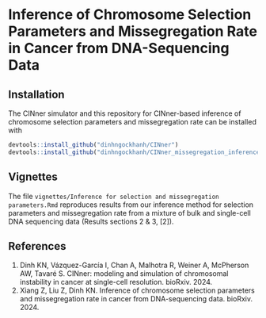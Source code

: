 # Inference of Chromosome Selection Parameters and Missegregation Rate in Cancer from DNA-Sequencing Data

## Installation

The CINner simulator and this repository for CINner-based inference of chromosome selection parameters and missegregation rate can be installed with

```R
devtools::install_github("dinhngockhanh/CINner")
devtools::install_github("dinhngockhanh/CINner_missegregation_inference")
```

## Vignettes

The file `vignettes/Inference for selection and missegregation parameters.Rmd` reproduces results from our inference method for selection parameters and missegregation rate from a mixture of bulk and single-cell DNA sequencing data (Results sections 2 & 3, [2]).

## References
1.  Dinh KN, Vázquez-García I, Chan A, Malhotra R, Weiner A, McPherson AW, Tavaré S. CINner: modeling and simulation of chromosomal instability in cancer at single-cell resolution. bioRxiv. 2024.
2.  Xiang Z, Liu Z, Dinh KN. Inference of chromosome selection parameters and missegregation rate in cancer from DNA-sequencing data. bioRxiv. 2024.